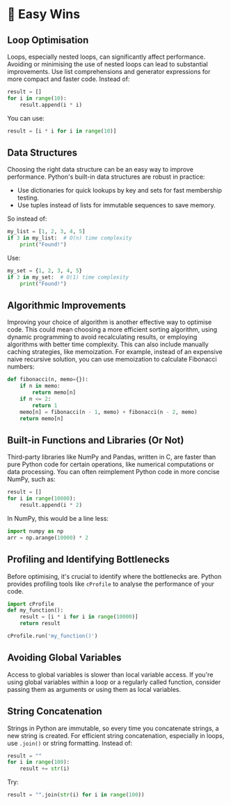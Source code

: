 # 💯 Easy Wins

## Loop Optimisation

Loops, especially nested loops, can significantly affect performance. Avoiding or minimising the use of nested loops can lead to substantial improvements. Use list comprehensions and generator expressions for more compact and faster code. Instead of:

```python
result = []
for i in range(10):
    result.append(i * i)
```

You can use:

```python
result = [i * i for i in range(10)]
```

## Data Structures

Choosing the right data structure can be an easy way to improve performance. Python's built-in data structures are robust in practice:

- Use dictionaries for quick lookups by key and sets for fast membership testing.
- Use tuples instead of lists for immutable sequences to save memory.

So instead of:

```python
my_list = [1, 2, 3, 4, 5]
if 3 in my_list:  # O(n) time complexity
    print("Found!")
```

Use:

```python
my_set = {1, 2, 3, 4, 5}
if 3 in my_set:  # O(1) time complexity
    print("Found!")
```

## Algorithmic Improvements

Improving your choice of algorithm is another effective way to optimise code. This could mean choosing a more efficient sorting algorithm, using dynamic programming to avoid recalculating results, or employing algorithms with better time complexity. This can also include manually caching strategies, like memoization. For example, instead of an expensive naive recursive solution, you can use memoization to calculate Fibonacci numbers:

```python
def fibonacci(n, memo={}):
    if n in memo:
        return memo[n]
    if n <= 2:
        return 1
    memo[n] = fibonacci(n - 1, memo) + fibonacci(n - 2, memo)
    return memo[n]
```

## Built-in Functions and Libraries (Or Not)

Third-party libraries like NumPy and Pandas, written in C, are faster than pure Python code for certain operations, like numerical computations or data processing. You can often reimplement Python code in more concise NumPy, such as:

```python
result = []
for i in range(10000):
    result.append(i * 2)
```

In NumPy, this would be a line less:

```python
import numpy as np
arr = np.arange(10000) * 2
```

## Profiling and Identifying Bottlenecks

Before optimising, it's crucial to identify where the bottlenecks are. Python provides profiling tools like `cProfile` to analyse the performance of your code.

```python
import cProfile
def my_function():
    result = [i * i for i in range(10000)]
    return result

cProfile.run('my_function()')
```

## Avoiding Global Variables

Access to global variables is slower than local variable access. If you're using global variables within a loop or a regularly called function, consider passing them as arguments or using them as local variables.

## String Concatenation

Strings in Python are immutable, so every time you concatenate strings, a new string is created. For efficient string concatenation, especially in loops, use `.join()` or string formatting. Instead of:

```python
result = ""
for i in range(100):
    result += str(i)
```

Try:

```python
result = "".join(str(i) for i in range(100))
```